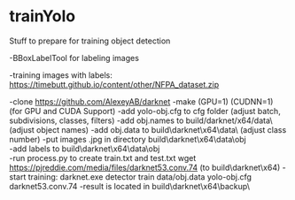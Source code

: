 # trainYolo
Stuff to prepare for training object detection

-BBoxLabelTool for labeling images

-training images with labels: https://timebutt.github.io/content/other/NFPA_dataset.zip

-clone https://github.com/AlexeyAB/darknet
-make (GPU=1) (CUDNN=1) (for GPU and CUDA Support)
-add yolo-obj.cfg to cfg folder  (adjust batch, subdivisions, classes, filters)
-add obj.names to build/darknet/x64/data\  (adjust object names)
-add obj.data to build\darknet\x64\data\   (adjust class number)
-put images .jpg in directory build\darknet\x64\data\obj\
-add labels to build\darknet\x64\data\obj\
-run process.py to create train.txt and test.txt
wget https://pjreddie.com/media/files/darknet53.conv.74 (to build\darknet\x64)
-start training: darknet.exe detector train data/obj.data yolo-obj.cfg darknet53.conv.74
-result is located in build\darknet\x64\backup\

